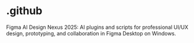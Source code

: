 # .github
Figma AI Design Nexus 2025: AI plugins and scripts for professional UI/UX design, prototyping, and collaboration in Figma Desktop on Windows.
